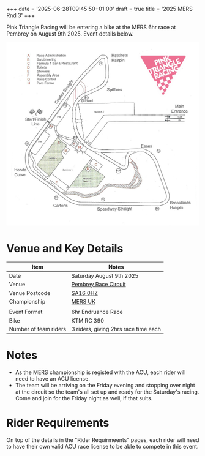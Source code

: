 +++
date = '2025-06-28T09:45:50+01:00'
draft = true
title = '2025 MERS Rnd 3'
+++

Pink Triangle Racing will be entering a bike at the MERS 6hr race at Pembrey on August 9th 2025.  Event details below.

![](PTR@Pembrey.jpg)

# Venue and Key Details

| Item | Notes |
|-----|----------|
| Date | Saturday August 9th 2025 |
| Venue | [Pembrey Race Circuit](https://pembreycircuit.co.uk/) |
| Venue Postcode | [SA16 0HZ](https://pembreycircuit.co.uk/find-us) |
|Championship | [MERS UK](https://www.mers-uk.co.uk/) |
|||
| Event Format | 6hr Endruance Race |
| Bike | KTM RC 390 |
| Number of team riders | 3 riders, giving 2hrs race time each|

# Notes
- As the MERS championship is registed with the ACU, each rider will need to have an ACU license.
- The team will be arriving on the Friday evening and stopping over night at the circuit so the team's all set up and ready for the Saturday's racing.  Come and join for the Friday night as well, if that suits.

# Rider Requirements
On top of the details in the "Rider Requirmeents" pages, each rider will need to have their own valid ACU race license to be able to compete in this event.
